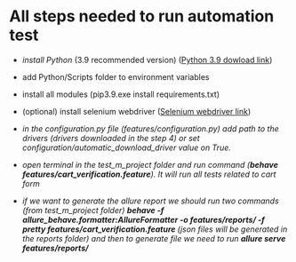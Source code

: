 # All steps needed to run automation test
* <em>install Python</em> (3.9 recommended version) ([Python 3.9 dowload link](https://www.python.org/downloads/release/python-390/ "Python 3.9 download"))
* add Python/Scripts folder to environment variables
* install all modules (pip3.9.exe install requirements.txt)
* (optional) install selenium webdriver ([Selenium webdriver link](https://selenium-python.readthedocs.io/installation.html#drivers "Selenium driver"))

* <em>in the configuration.py file (features/configuration.py) add path to the drivers (drivers downloaded in the step 4) or set configuration/automatic_download_driver value on True.</em>
* <em> open terminal in the test_m_project folder and run command (<b>behave features/cart_verification.feature</b>). It will run all tests related to cart form </em>
* <em> if we want to generate the allure report we should run two commands (from test_m_project folder) <b> behave -f allure_behave.formatter:AllureFormatter -o features/reports/ -f pretty features/cart_verification.feature </b> (json files will be generated in the reports folder) and then to generate file we need to run <b> allure serve features/reports/ </b></em> 